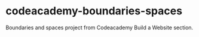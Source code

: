 # codeacademy-boundaries-spaces

Boundaries and spaces project from Codeacademy Build a Website section.
